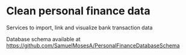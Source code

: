 # Clean personal finance data
Services to import, link and visualize bank transaction data

Database schema available at https://github.com/SamuelMosesA/PersonalFinanceDatabaseSchema

